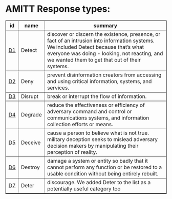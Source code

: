 # AMITT Response types:

<table border="1">
<tr>
<th>id</th>
<th>name</th>
<th>summary</th>
</tr>
<tr>
<td><a href="response types/D1.md">D1</a></td>
<td>Detect</td>
<td>discover or discern the existence, presence, or fact of an intrusion into information systems. We included Detect because that’s what everyone was doing - looking, not reacting, and we wanted them to get that out of their systems.</td>
</tr>
<tr>
<td><a href="response types/D2.md">D2</a></td>
<td>Deny</td>
<td>prevent disinformation creators from accessing and using critical information, systems, and services.</td>
</tr>
<tr>
<td><a href="response types/D3.md">D3</a></td>
<td>Disrupt</td>
<td>break or interrupt the flow of information.</td>
</tr>
<tr>
<td><a href="response types/D4.md">D4</a></td>
<td>Degrade</td>
<td>reduce the effectiveness or efficiency of adversary command and control or communications systems, and information collection efforts or means.</td>
</tr>
<tr>
<td><a href="response types/D5.md">D5</a></td>
<td>Deceive</td>
<td>cause a person to believe what is not true. military deception seeks to mislead adversary decision makers by manipulating their perception of reality.</td>
</tr>
<tr>
<td><a href="response types/D6.md">D6</a></td>
<td>Destroy</td>
<td>damage a system or entity so badly that it cannot perform any function or be restored to a usable condition without being entirely rebuilt.</td>
</tr>
<tr>
<td><a href="response types/D7.md">D7</a></td>
<td>Deter</td>
<td>discourage. We added Deter to the list as a potentially useful category too</td>
</tr>
</table>
